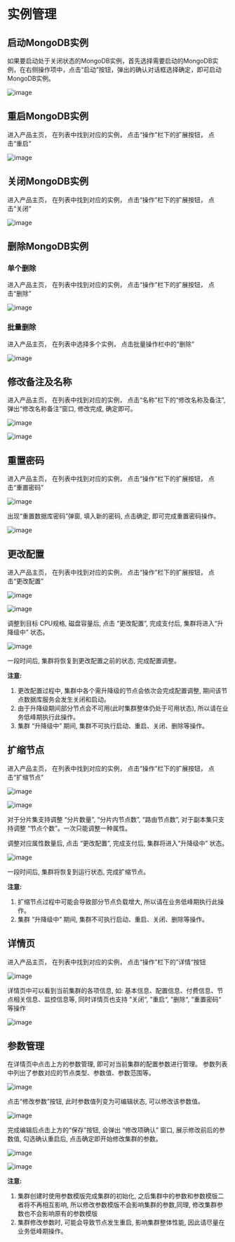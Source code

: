 # 实例管理

## 启动MongoDB实例

如果要启动处于关闭状态的MongoDB实例，首先选择需要启动的MongoDB实例，在右侧操作项中，点击“启动”按钮，弹出的确认对话框选择确定，即可启动MongoDB实例。

![image](/images/manage/start.png)

## 重启MongoDB实例

进入产品主页， 在列表中找到对应的实例， 点击“操作”栏下的扩展按钮， 点击“重启”

![image](/images/manage/restart.png)

## 关闭MongoDB实例

进入产品主页， 在列表中找到对应的实例， 点击“操作”栏下的扩展按钮， 点击“关闭”

![image](/images/manage/close.png)

## 删除MongoDB实例

### 单个删除
进入产品主页， 在列表中找到对应的实例， 点击“操作”栏下的扩展按钮， 点击“删除”

![image](/images/manage/delete.png)

### 批量删除

进入产品主页， 在列表中选择多个实例， 点击批量操作栏中的“删除”

![image](/images/manage/batch_delete.png)

## 修改备注及名称

进入产品主页， 在列表中找到对应的实例， 点击“名称”栏下的“修改名称及备注”, 弹出“修改名称备注”窗口, 修改完成, 确定即可。

![image](/images/manage/name_remark.png)

![image](/images/manage/name_remark_2.png)

## 重置密码

进入产品主页， 在列表中找到对应的实例， 点击“操作”栏下的扩展按钮， 点击“重置密码”

![image](/images/manage/password.png)

出现“重置数据库密码”弹窗, 填入新的密码, 点击确定, 即可完成重置密码操作。

![image](/images/manage/password_2.png)


## 更改配置

进入产品主页， 在列表中找到对应的实例， 点击“操作”栏下的扩展按钮， 点击“更改配置”

![image](/images/manage/spec.png)

![image](/images/manage/spec_2.png)

调整到目标 CPU规格, 磁盘容量后, 点击 “更改配置”, 完成支付后, 集群将进入“升降级中” 状态。

![image](/images/manage/upgrade.png)

一段时间后, 集群将恢复到更改配置之前的状态, 完成配置调整。

**注意:**

1. 更改配置过程中, 集群中各个需升降级的节点会依次会完成配置调整, 期间该节点数据库服务会发生关闭和启动。
2. 由于升降级期间部分节点会不可用(此时集群整体仍处于可用状态), 所以请在业务低峰期执行此操作。
3. 集群 “升降级中” 期间, 集群不可执行启动、重启、关闭、删除等操作。

## 扩缩节点

进入产品主页， 在列表中找到对应的实例， 点击“操作”栏下的扩展按钮， 点击“扩缩节点”

![image](/images/manage/scale.png)

![image](/images/manage/scale_2.png)

对于分片集支持调整 “分片数量”, “分片内节点数”, “路由节点数”, 对于副本集只支持调整 “节点个数”。一次只能调整一种属性。

调整对应属性数量后, 点击 “更改配置”, 完成支付后, 集群将进入“升降级中” 状态。

![image](/images/manage/upgrade.png)

一段时间后, 集群将恢复到运行状态, 完成扩缩节点。

**注意:**

1. 扩缩节点过程中可能会导致部分节点负载增大, 所以请在业务低峰期执行此操作。
2. 集群 “升降级中” 期间, 集群不可执行启动、重启、关闭、删除等操作。

## 详情页

进入产品主页， 在列表中找到对应的实例， 点击“操作”栏下的”详情“按钮

![image](/images/manage/detail.png)

详情页中可以看到当前集群的各项信息, 如: 基本信息、配置信息、付费信息、节点相关信息、监控信息等,
同时详情页也支持 ”关闭“, ”重启“, ”删除“, ”重置密码“ 等操作

![image](/images/manage/detail_2.png)

## 参数管理

在详情页中点击上方的参数管理, 即可对当前集群的配置参数进行管理。
参数列表中列出了参数对应的节点类型、参数值、参数范围等。

![image](/images/manage/config_1.png)

点击“修改参数”按钮, 此时参数值列变为可编辑状态, 可以修改该参数值。

![image](/images/manage/config_2.png)

完成编辑后点击上方的“保存”按钮, 会弹出 “修改项确认” 窗口, 展示修改前后的参数值, 勾选确认重启后, 点击确定即开始修改集群的参数。

![image](/images/manage/config_3.png)

![image](/images/manage/config_4.png)

**注意:**

1. 集群创建时使用参数模版完成集群的初始化, 之后集群中的参数和参数模版二者将不再相互影响, 
所以修改参数模版不会影响集群的参数,同理, 修改集群参数也不会影响原有的参数模版
2. 集群修改参数时, 可能会导致节点发生重启, 影响集群整体性能, 因此请尽量在业务低峰期操作。


